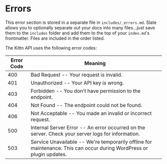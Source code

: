 # Errors

<aside class="notice">
This error section is stored in a separate file in <code>includes/_errors.md</code>. Slate allows you to optionally separate out your docs into many files...just save them to the <code>includes</code> folder and add them to the top of your <code>index.md</code>'s frontmatter. Files are included in the order listed.
</aside>

The Kittn API uses the following error codes:

| Error Code | Meaning                                                                                                              |
| ---------- | -------------------------------------------------------------------------------------------------------------------- |
| 400        | Bad Request -- Your request is invalid.                                                                              |
| 401        | Unauthorized -- Your API key is wrong.                                                                               |
| 403        | Forbidden -- You don't have permission to the endpoint.                                                              |
| 404        | Not Found -- The endpoint could not be found.                                                                        |
| 406        | Not Acceptable -- You made an invalid or incorrect request.                                                          |
| 500        | Internal Server Error -- An error occurred on the server. Check your server logs for information.                    |
| 503        | Service Unavailable -- We're temporarily offline for maintenance. This can occur during WordPress or plugin updates. |

